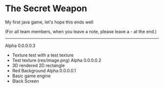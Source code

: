 # The Secret Weapon
My first java game, let's hope this ends well

(For all team members, when you leave a note, please leave a -<YourUsernameHere> at the end.)

________________________

 Alpha 0.0.0.0.3
+ Texture test with a test texture
+ Test texture (res/image.png)
 Alpha 0.0.0.0.2
+ 3D rendered 2D rectangle
+ Red Background
 Alpha 0.0.0.0.1
+ Basic game engine
+ Black Screen
